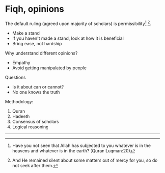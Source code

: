 # Fiqh, opinions

The default ruling (agreed upon majority of scholars) is permissibility[^subjected] [^silent].

* Make a stand
* If you haven't made a stand, look at how it is beneficial
* Bring ease, not hardship

Why understand different opinions?
* Empathy
* Avoid getting manipulated by people

Questions
* Is it about can or cannot?
* No one knows the truth

Methodology:
1. Quran
2. Hadeeth
3. Consensus of scholars
4. Logical reasoning

---

[^subjected]: Have you not seen that Allah has subjected to you whatever is in the heavens and whatever is in the earth? (Quran Luqman:20)

[^silent]: And He remained silent about some matters out of mercy for you, so do not seek after them.
